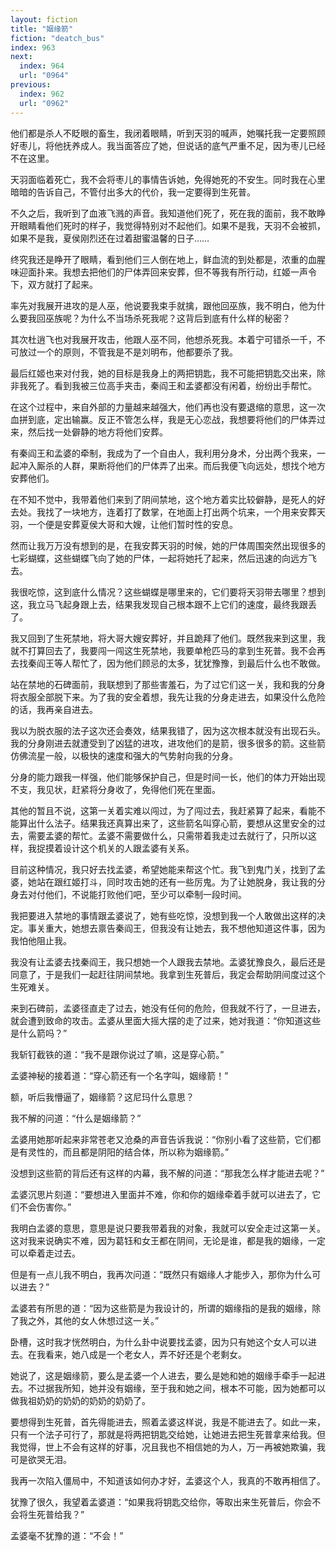 ```yaml
---
layout: fiction
title: "姻缘箭"
fiction: "deatch_bus"
index: 963
next:
  index: 964
  url: "0964"
previous:
  index: 962
  url: "0962"
---
```

他们都是杀人不眨眼的畜生，我闭着眼睛，听到天羽的喊声，她嘱托我一定要照顾好枣儿，将他抚养成人。我当面答应了她，但说话的底气严重不足，因为枣儿已经不在这里。

天羽面临着死亡，我不会将枣儿的事情告诉她，免得她死的不安生。同时我在心里暗暗的告诉自己，不管付出多大的代价，我一定要得到生死普。

不久之后，我听到了血液飞溅的声音。我知道他们死了，死在我的面前，我不敢睁开眼睛看他们死时的样子，我觉得特别对不起他们。如果不是我，天羽不会被抓，如果不是我，夏侯刚烈还在过着甜蜜温馨的日子……

终究我还是睁开了眼睛，看到他们三人倒在地上，鲜血流的到处都是，浓重的血腥味迎面扑来。我想去把他们的尸体弄回来安葬，但不等我有所行动，红姬一声令下，双方就打了起来。

率先对我展开进攻的是人巫，他说要我束手就擒，跟他回巫族，我不明白，他为什么要我回巫族呢？为什么不当场杀死我呢？这背后到底有什么样的秘密？

其次杜逍飞也对我展开攻击，他跟人巫不同，他想杀死我。本着宁可错杀一千，不可放过一个的原则，不管我是不是刘明布，他都要杀了我。

最后红姬也来对付我，她的目标是我身上的两把钥匙，我不可能把钥匙交出来，除非我死了。看到我被三位高手夹击，秦阎王和孟婆都没有闲着，纷纷出手帮忙。

在这个过程中，来自外部的力量越来越强大，他们再也没有要退缩的意思，这一次血拼到底，定出输赢。反正不管怎么样，我是无心恋战，我想要将他们的尸体弄过来，然后找一处僻静的地方将他们安葬。

有秦阎王和孟婆的牵制，我成为了一个自由人，我利用分身术，分出两个我来，一起冲入厮杀的人群，果断将他们的尸体弄了出来。而后我便飞向远处，想找个地方安葬他们。

在不知不觉中，我带着他们来到了阴间禁地，这个地方着实比较僻静，是死人的好去处。我找了一块地方，连着打了数掌，在地面上打出两个坑来，一个用来安葬天羽，一个便是安葬夏侯大哥和大嫂，让他们暂时性的安息。

然而让我万万没有想到的是，在我安葬天羽的时候，她的尸体周围突然出现很多的七彩蝴蝶，这些蝴蝶飞向了她的尸体，一起将她托了起来，然后迅速的向远方飞去。

我很吃惊，这到底什么情况？这些蝴蝶是哪里来的，它们要将天羽带去哪里？想到这，我立马飞起身跟上去，结果我发现自己根本跟不上它们的速度，最终我跟丢了。

我又回到了生死禁地，将大哥大嫂安葬好，并且跪拜了他们。既然我来到这里，我就不打算回去了，我要闯一闯这生死禁地，我要单枪匹马的拿到生死普。我不会再去找秦阎王等人帮忙了，因为他们顾忌的太多，犹犹豫豫，到最后什么也不敢做。

站在禁地的石碑面前，我联想到了那些害羞石，为了过它们这一关，我和我的分身将衣服全部脱下来。为了我的安全着想，我先让我的分身走进去，如果没什么危险的话，我再亲自进去。

我以为脱衣服的法子这次还会奏效，结果我错了，因为这次根本就没有出现石头。我的分身刚进去就遭受到了凶猛的进攻，进攻他们的是箭，很多很多的箭。这些箭仿佛流星一般，以极快的速度和强大的气势射向我的分身。

分身的能力跟我一样强，他们能够保护自己，但是时间一长，他们的体力开始出现不支，我见状，赶紧将分身收了，免得他们死在里面。

其他的暂且不说，这第一关着实难以闯过，为了闯过去，我赶紧算了起来，看能不能算出什么法子。结果我还真算出来了，这些箭名叫穿心箭，要想从这里安全的过去，需要孟婆的帮忙。孟婆不需要做什么，只需带着我走过去就行了，只所以这样，我捉摸着设计这个机关的人跟孟婆有关系。

目前这种情况，我只好去找孟婆，希望她能来帮这个忙。我飞到鬼门关，找到了孟婆，她站在跟红姬打斗，同时攻击她的还有一些厉鬼。为了让她脱身，我让我的分身去对付他们，不说能打败他们吧，至少可以牵制一段时间。

我把要进入禁地的事情跟孟婆说了，她有些吃惊，没想到我一个人敢做出这样的决定。事关重大，她想去禀告秦阎王，但我没有让她去，我不想他知道这件事，因为我怕他阻止我。

我没有让孟婆去找秦阎王，我只想她一个人跟我去禁地。孟婆犹豫良久，最后还是同意了，于是我们一起赶往阴间禁地。我拿到生死普后，我定会帮助阴间度过这个生死难关。

来到石碑前，孟婆径直走了过去，她没有任何的危险，但我就不行了，一旦进去，就会遭到致命的攻击。孟婆从里面大摇大摆的走了过来，她对我道：“你知道这些是什么箭吗？”

我斩钉截铁的道：“我不是跟你说过了嘛，这是穿心箭。”

孟婆神秘的接着道：“穿心箭还有一个名字叫，姻缘箭！”

额，听后我懵逼了，姻缘箭？这尼玛什么意思？

我不解的问道：“什么是姻缘箭？”

孟婆用她那听起来非常苍老又沧桑的声音告诉我说：“你别小看了这些箭，它们都是有灵性的，而且都是阴阳的结合体，所以称为姻缘箭。”

没想到这些箭的背后还有这样的内幕，我不解的问道：“那我怎么样才能进去呢？”

孟婆沉思片刻道：“要想进入里面并不难，你和你的姻缘牵着手就可以进去了，它们不会伤害你。”

我明白孟婆的意思，意思是说只要我带着我的对象，我就可以安全走过这第一关。这对我来说确实不难，因为葛钰和女王都在阴间，无论是谁，都是我的姻缘，一定可以牵着走过去。

但是有一点儿我不明白，我再次问道：“既然只有姻缘人才能步入，那你为什么可以进去？”

孟婆若有所思的道：“因为这些箭是为我设计的，所谓的姻缘指的是我的姻缘，除了我之外，其他的女人休想过这一关。”

卧槽，这时我才恍然明白，为什么卦中说要找孟婆，因为只有她这个女人可以进去。在我看来，她八成是一个老女人，弄不好还是个老剩女。

她说了，这是姻缘箭，要么是孟婆一个人进去，要么是她和她的姻缘手牵手一起进去。不过据我所知，她并没有姻缘，至于我和她之间，根本不可能，因为她都可以做我祖奶奶的奶奶的奶奶的奶奶了。

要想得到生死普，首先得能进去，照着孟婆这样说，我是不能进去了。如此一来，只有一个法子可行了，那就是将两把钥匙交给她，让她进去把生死普拿来给我。但我觉得，世上不会有这样的好事，况且我也不相信她的为人，万一再被她欺骗，我可是欲哭无泪。

我再一次陷入僵局中，不知道该如何办才好，孟婆这个人，我真的不敢再相信了。

犹豫了很久，我望着孟婆道：“如果我将钥匙交给你，等取出来生死普后，你会不会将生死普给我？”

孟婆毫不犹豫的道：“不会！”